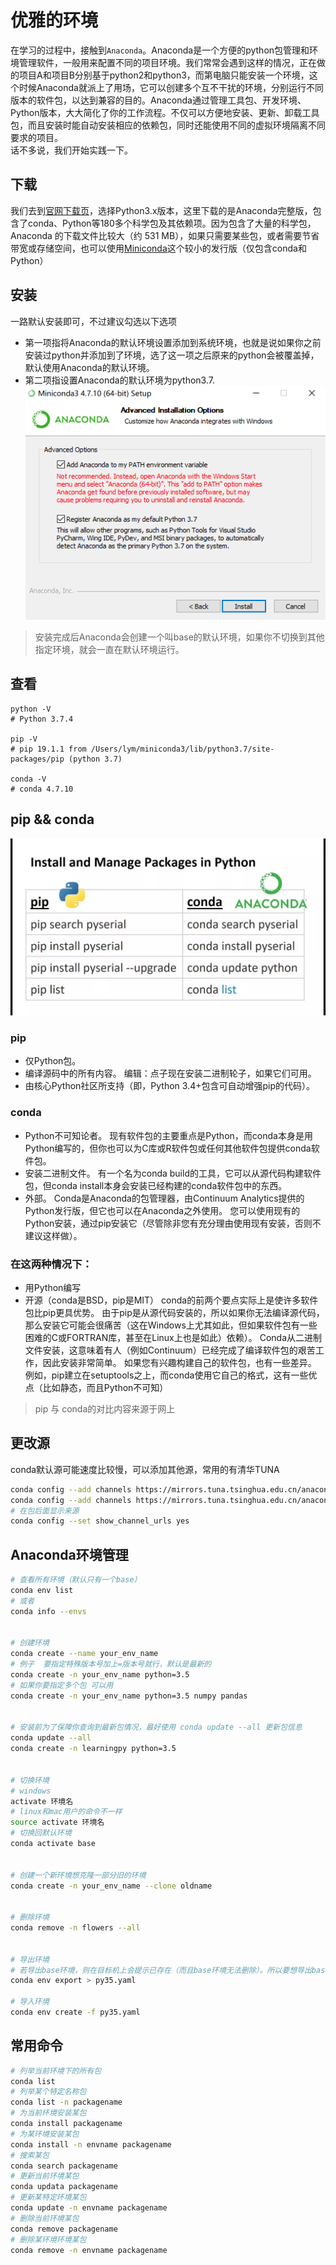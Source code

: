 # 优雅的环境 <Badge text="强烈推荐"/>
在学习的过程中，接触到`Anaconda`。Anaconda是一个方便的python包管理和环境管理软件，一般用来配置不同的项目环境。我们常常会遇到这样的情况，正在做的项目A和项目B分别基于python2和python3，而第电脑只能安装一个环境，这个时候Anaconda就派上了用场，它可以创建多个互不干扰的环境，分别运行不同版本的软件包，以达到兼容的目的。Anaconda通过管理工具包、开发环境、Python版本，大大简化了你的工作流程。不仅可以方便地安装、更新、卸载工具包，而且安装时能自动安装相应的依赖包，同时还能使用不同的虚拟环境隔离不同要求的项目。  
话不多说，我们开始实践一下。

## 下载
我们去到[官网下载页](https://www.anaconda.com/distribution/)，选择Python3.x版本，这里下载的是Anaconda完整版，包含了conda、Python等180多个科学包及其依赖项。因为包含了大量的科学包，Anaconda 的下载文件比较大（约 531 MB），如果只需要某些包，或者需要节省带宽或存储空间，也可以使用[Miniconda](https://docs.conda.io/en/latest/miniconda.html)这个较小的发行版（仅包含conda和 Python）

## 安装
一路默认安装即可，不过建议勾选以下选项  
- 第一项指将Anaconda的默认环境设置添加到系统环境，也就是说如果你之前安装过python并添加到了环境，选了这一项之后原来的python会被覆盖掉，默认使用Anaconda的默认环境。
- 第二项指设置Anaconda的默认环境为python3.7.
![conda](/python/conda_add_path.png)
> 安装完成后Anaconda会创建一个叫base的默认环境，如果你不切换到其他指定环境，就会一直在默认环境运行。

## 查看
```
python -V
# Python 3.7.4

pip -V
# pip 19.1.1 from /Users/lym/miniconda3/lib/python3.7/site-packages/pip (python 3.7)

conda -V
# conda 4.7.10
```

## pip && conda
![pip_conda](/python/pip_conda.webp)
### pip
- 仅Python包。
- 编译源码中的所有内容。 编辑：点子现在安装二进制轮子，如果它们可用。
- 由核心Python社区所支持（即，Python 3.4+包含可自动增强pip的代码）。
### conda
- Python不可知论者。 现有软件包的主要重点是Python，而conda本身是用Python编写的，但你也可以为C库或R软件包或任何其他软件包提供conda软件包。
- 安装二进制文件。 有一个名为conda build的工具，它可以从源代码构建软件包，但conda install本身会安装已经构建的conda软件包中的东西。
- 外部。 Conda是Anaconda的包管理器，由Continuum Analytics提供的Python发行版，但它也可以在Anaconda之外使用。 您可以使用现有的Python安装，通过pip安装它（尽管除非您有充分理由使用现有安装，否则不建议这样做）。
### 在这两种情况下：
- 用Python编写
- 开源（conda是BSD，pip是MIT）
conda的前两个要点实际上是使许多软件包比pip更具优势。 由于pip是从源代码安装的，所以如果你无法编译源代码，那么安装它可能会很痛苦（这在Windows上尤其如此，但如果软件包有一些困难的C或FORTRAN库，甚至在Linux上也是如此）依赖）。 Conda从二进制文件安装，这意味着有人（例如Continuum）已经完成了编译软件包的艰苦工作，因此安装非常简单。
如果您有兴趣构建自己的软件包，也有一些差异。 例如，pip建立在setuptools之上，而conda使用它自己的格式，这有一些优点（比如静态，而且Python不可知）
> pip 与 conda的对比内容来源于网上

## 更改源
conda默认源可能速度比较慢，可以添加其他源，常用的有清华TUNA
```sh
conda config --add channels https://mirrors.tuna.tsinghua.edu.cn/anaconda/pkgs/free/
conda config --add channels https://mirrors.tuna.tsinghua.edu.cn/anaconda/pkgs/main/
# 在包后面显示来源
conda config --set show_channel_urls yes
```

## Anaconda环境管理
```sh
# 查看所有环境（默认只有一个base）
conda env list
# 或者
conda info --envs


# 创建环境
conda create --name your_env_name
# 例子  要指定特殊版本号加上=版本号就行，默认是最新的
conda create -n your_env_name python=3.5
# 如果你要指定多个包 可以用
conda create -n your_env_name python=3.5 numpy pandas


# 安装前为了保障你查询到最新包情况，最好使用 conda update --all 更新包信息
conda update --all
conda create -n learningpy python=3.5


# 切换环境
# windows
activate 环境名
# linux和mac用户的命令不一样
source activate 环境名
# 切换回默认环境
conda activate base


# 创建一个新环境想克隆一部分旧的环境
conda create -n your_env_name --clone oldname


# 删除环境
conda remove -n flowers --all


# 导出环境 
# 若导出base环境，则在目标机上会提示已存在（而且base环境无法删除）。所以要想导出base，最好先复制一下，再导出复制品
conda env export > py35.yaml

# 导入环境
conda env create -f py35.yaml
```

## 常用命令
```sh
# 列举当前环境下的所有包
conda list
# 列举某个特定名称包
conda list -n packagename
# 为当前环境安装某包
conda install packagename
# 为某环境安装某包
conda install -n envname packagename
# 搜索某包
conda search packagename
# 更新当前环境某包
conda updata packagename
# 更新某特定环境某包
conda update -n envname packagename
# 删除当前环境某包
conda remove packagename
# 删除某环境环境某包
conda remove -n envname packagename
```